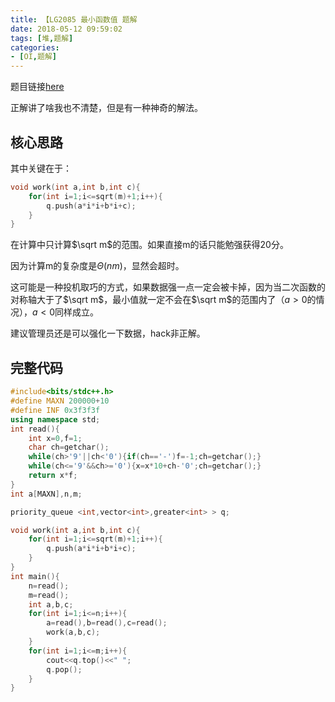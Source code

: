 ```yaml
---
title: 【LG2085 最小函数值 题解
date: 2018-05-12 09:59:02
tags: [堆,题解]
categories:
- [OI,题解]   
---
```




题目链接[here](https://www.luogu.org/problemnew/show/P2085)

正解讲了啥我也不清楚，但是有一种神奇的解法。

<!--more-->

## 核心思路

其中关键在于：

```cpp
void work(int a,int b,int c){
	for(int i=1;i<=sqrt(m)+1;i++){
		q.push(a*i*i+b*i+c);
	}
}
```

在计算中只计算$\sqrt m$的范围。如果直接m的话只能勉强获得20分。

因为计算m的复杂度是$\Theta(nm)$，显然会超时。



这可能是一种投机取巧的方式，如果数据强一点一定会被卡掉，因为当二次函数的对称轴大于了$\sqrt m$，最小值就一定不会在$\sqrt m$的范围内了（$a>0$的情况），$a<0$同样成立。



建议管理员还是可以强化一下数据，hack非正解。

## 完整代码

```cpp
#include<bits/stdc++.h>
#define MAXN 200000+10
#define INF 0x3f3f3f
using namespace std;
int read(){
    int x=0,f=1;
    char ch=getchar();
    while(ch>'9'||ch<'0'){if(ch=='-')f=-1;ch=getchar();}
    while(ch<='9'&&ch>='0'){x=x*10+ch-'0';ch=getchar();}
    return x*f;
}
int a[MAXN],n,m;

priority_queue <int,vector<int>,greater<int> > q;

void work(int a,int b,int c){
	for(int i=1;i<=sqrt(m)+1;i++){
		q.push(a*i*i+b*i+c);
	}
}
int main(){ 
	n=read();
	m=read();
	int a,b,c;
	for(int i=1;i<=n;i++){
		a=read(),b=read(),c=read();
		work(a,b,c);
	}
	for(int i=1;i<=m;i++){
		cout<<q.top()<<" ";
		q.pop();
	}
}  
```

